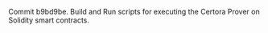 Commit b9bd9be.                    Build and Run scripts for executing the Certora Prover on Solidity smart contracts.